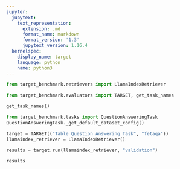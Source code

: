 ```yaml
---
jupyter:
  jupytext:
    text_representation:
      extension: .md
      format_name: markdown
      format_version: '1.3'
      jupytext_version: 1.16.4
  kernelspec:
    display_name: target
    language: python
    name: python3
---
```


```python
from target_benchmark.retrievers import LlamaIndexRetriever
```

```python
from target_benchmark.evaluators import TARGET, get_task_names
```

```python
get_task_names()
```

```python
from target_benchmark.tasks import QuestionAnsweringTask
QuestionAnsweringTask._get_default_dataset_config()
```

```python
target = TARGET(("Table Question Answering Task", "fetaqa"))
llamaindex_retriever = LlamaIndexRetriever()
```

```python
results = target.run(llamaindex_retriever, "validation")
```

```python
results
```

```python

```
